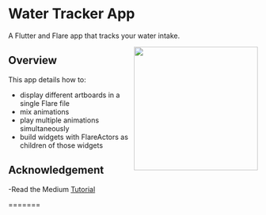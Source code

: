 # Water Tracker App

A Flutter and Flare app that tracks your water intake.

<img align="right" src="https://i.imgur.com/7uSOiLL.gif" height="250">

## Overview

This app details how to:
- display different artboards in a single Flare file
- mix animations
- play multiple animations simultaneously
- build widgets with FlareActors as children of those widgets

## Acknowledgement 
-Read the Medium [Tutorial](https://medium.com/@mandylowry/building-a-water-tracking-app-with-flare-flutter-f03de436dba3)

=======